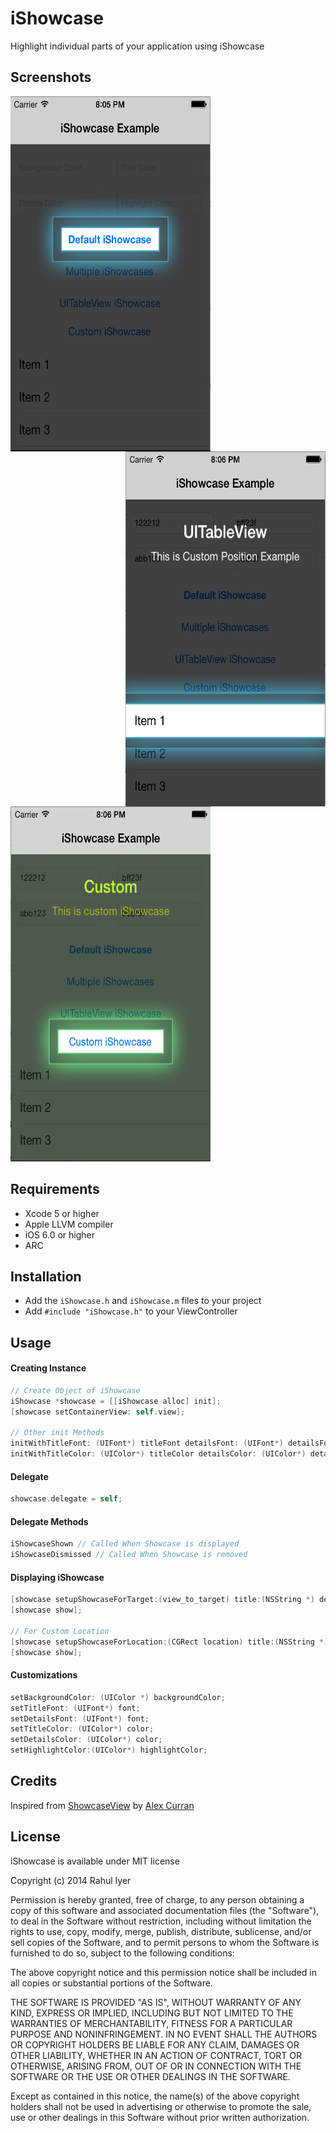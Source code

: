 # iShowcase

Highlight individual parts of your application using iShowcase

## Screenshots

<img style="float : left" src="screenshot/1.png" width="320" height="568">
<img style="float : right" src="screenshot/2.png" width="320" height="568">
<img src="screenshot/3.png" width="320" height="568">

## Requirements
* Xcode 5 or higher
* Apple LLVM compiler
* iOS 6.0 or higher
* ARC

## Installation
* Add the `iShowcase.h` and `iShowcase.m` files to your project
* Add `#include "iShowcase.h"` to your ViewController

## Usage

#### Creating Instance

``` objective-c
// Create Object of iShowcase
iShowcase *showcase = [[iShowcase alloc] init];
[showcase setContainerView: self.view];

// Other init Methods
initWithTitleFont: (UIFont*) titleFont detailsFont: (UIFont*) detailsFont;
initWithTitleColor: (UIColor*) titleColor detailsColor: (UIColor*) detailsColor;
```
#### Delegate

``` objective-c
showcase.delegate = self;
```
#### Delegate Methods

``` objective-c
iShowcaseShown // Called When Showcase is displayed
iShowcaseDismissed // Called When Showcase is removed
```

#### Displaying iShowcase
``` objective-c
[showcase setupShowcaseForTarget:(view_to_target) title:(NSString *) details:<#(NSString *)];
[showcase show];

// For Custom Location
[showcase setupShowcaseForLocation:(CGRect location) title:(NSString *)#details:(NSString *)];
[showcase show];
```

#### Customizations

``` objective-c
setBackgroundColor: (UIColor *) backgroundColor;
setTitleFont: (UIFont*) font;
setDetailsFont: (UIFont*) font;
setTitleColor: (UIColor*) color;
setDetailsColor: (UIColor*) color;
setHighlightColor:(UIColor*) highlightColor;
```

## Credits

Inspired from [ShowcaseView](https://github.com/amlcurran/Showcaseview) by [Alex Curran](https://github.com/amlcurran/)

## License

iShowcase is available under MIT license

Copyright (c) 2014 Rahul Iyer

Permission is hereby granted, free of charge, to any person obtaining a copy of this software and associated documentation files (the "Software"), to deal in the Software without restriction, including without limitation the rights to use, copy, modify, merge, publish, distribute, sublicense, and/or sell copies of the Software, and to permit persons to whom the Software is furnished to do so, subject to the following conditions:

The above copyright notice and this permission notice shall be included in all copies or substantial portions of the Software.

THE SOFTWARE IS PROVIDED "AS IS", WITHOUT WARRANTY OF ANY KIND, EXPRESS OR IMPLIED, INCLUDING BUT NOT LIMITED TO THE WARRANTIES OF MERCHANTABILITY, FITNESS FOR A PARTICULAR PURPOSE AND NONINFRINGEMENT. IN NO EVENT SHALL THE AUTHORS OR COPYRIGHT HOLDERS BE LIABLE FOR ANY CLAIM, DAMAGES OR OTHER LIABILITY, WHETHER IN AN ACTION OF CONTRACT, TORT OR OTHERWISE, ARISING FROM, OUT OF OR IN CONNECTION WITH THE SOFTWARE OR THE USE OR OTHER DEALINGS IN THE SOFTWARE.

Except as contained in this notice, the name(s) of the above copyright holders shall not be used in advertising or otherwise to promote the sale, use or other dealings in this Software without prior written authorization.